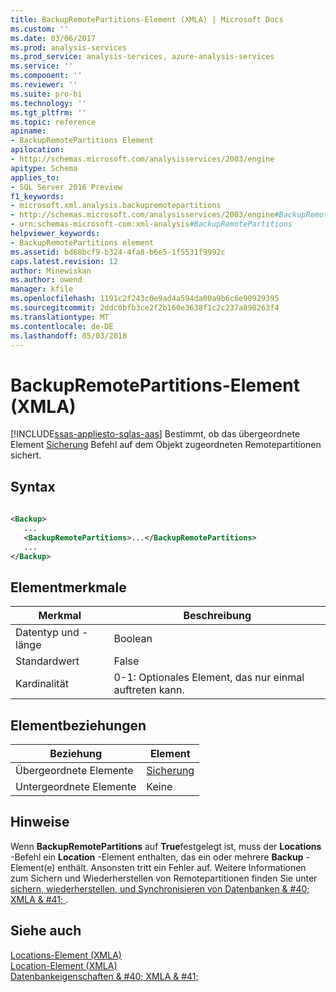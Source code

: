 ```yaml
---
title: BackupRemotePartitions-Element (XMLA) | Microsoft Docs
ms.custom: ''
ms.date: 03/06/2017
ms.prod: analysis-services
ms.prod_service: analysis-services, azure-analysis-services
ms.service: ''
ms.component: ''
ms.reviewer: ''
ms.suite: pro-bi
ms.technology: ''
ms.tgt_pltfrm: ''
ms.topic: reference
apiname:
- BackupRemotePartitions Element
apilocation:
- http://schemas.microsoft.com/analysisservices/2003/engine
apitype: Schema
applies_to:
- SQL Server 2016 Preview
f1_keywords:
- microsoft.xml.analysis.backupremotepartitions
- http://schemas.microsoft.com/analysisservices/2003/engine#BackupRemotePartitions
- urn:schemas-microsoft-com:xml-analysis#BackupRemotePartitions
helpviewer_keywords:
- BackupRemotePartitions element
ms.assetid: bd68bcf9-b324-4fa8-b6e5-1f5531f9992c
caps.latest.revision: 12
author: Minewiskan
ms.author: owend
manager: kfile
ms.openlocfilehash: 1191c2f243c0e9ad4a594da00a9b6c6e90929395
ms.sourcegitcommit: 2ddc0bfb3ce2f2b160e3638f1c2c237a898263f4
ms.translationtype: MT
ms.contentlocale: de-DE
ms.lasthandoff: 05/03/2018
---
```

# <a name="backupremotepartitions-element-xmla"></a>BackupRemotePartitions-Element (XMLA)
[!INCLUDE[ssas-appliesto-sqlas-aas](../../../includes/ssas-appliesto-sqlas-aas.md)]
  Bestimmt, ob das übergeordnete Element [Sicherung](../../../analysis-services/xmla/xml-elements-commands/backup-element-xmla.md) Befehl auf dem Objekt zugeordneten Remotepartitionen sichert.  
  
## <a name="syntax"></a>Syntax  
  
```xml  
  
<Backup>  
   ...  
   <BackupRemotePartitions>...</BackupRemotePartitions>  
   ...  
</Backup>  
```  
  
## <a name="element-characteristics"></a>Elementmerkmale  
  
|Merkmal|Beschreibung|  
|--------------------|-----------------|  
|Datentyp und -länge|Boolean|  
|Standardwert|False|  
|Kardinalität|0-1: Optionales Element, das nur einmal auftreten kann.|  
  
## <a name="element-relationships"></a>Elementbeziehungen  
  
|Beziehung|Element|  
|------------------|-------------|  
|Übergeordnete Elemente|[Sicherung](../../../analysis-services/xmla/xml-elements-commands/backup-element-xmla.md)|  
|Untergeordnete Elemente|Keine|  
  
## <a name="remarks"></a>Hinweise  
 Wenn **BackupRemotePartitions** auf **True**festgelegt ist, muss der **Locations** -Befehl ein **Location** -Element enthalten, das ein oder mehrere **Backup** -Element(e) enthält. Ansonsten tritt ein Fehler auf. Weitere Informationen zum Sichern und Wiederherstellen von Remotepartitionen finden Sie unter [sichern, wiederherstellen, und Synchronisieren von Datenbanken & #40; XMLA & #41; ](../../../analysis-services/multidimensional-models-scripting-language-assl-xmla/backing-up-restoring-and-synchronizing-databases-xmla.md).  
  
## <a name="see-also"></a>Siehe auch  
 [Locations-Element &#40;XMLA&#41;](../../../analysis-services/xmla/xml-elements-properties/locations-element-xmla.md)   
 [Location-Element &#40;XMLA&#41;](../../../analysis-services/xmla/xml-elements-properties/location-element-xmla.md)   
 [Datenbankeigenschaften & #40; XMLA & #41;](../../../analysis-services/xmla/xml-elements-properties/xml-elements-properties.md)  
  
  
